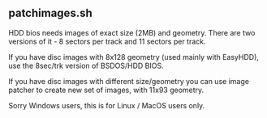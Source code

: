 patchimages.sh
--------------

HDD bios needs images of exact size (2MB) and geometry. There are two versions of it - 8 sectors per track and 11 sectors per track.

If you have disc images with 8x128 geometry (used mainly with EasyHDD), use the 8sec/trk version of BSDOS/HDD BIOS.

If you have disc images with different size/geometry you can use image patcher to create new set of images, with 11x93 geometry.

Sorry Windows users, this is for Linux / MacOS users only. 
